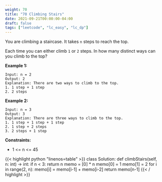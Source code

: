```yaml
---
weight: 70
title: "70 Climbing Stairs"
date: 2021-09-21T00:00:00-04:00
draft: false
tags: ["leetcode", "lc_easy", "lc_dp"]
---
```


You are climbing a staircase. It takes `n` steps to reach the top.

Each time you can either climb `1` or `2` steps. In how many distinct ways can you climb to the top?

**Example 1:**
```
Input: n = 2
Output: 2
Explanation: There are two ways to climb to the top.
1. 1 step + 1 step
2. 2 steps
```

**Example 2:**
```
Input: n = 3
Output: 3
Explanation: There are three ways to climb to the top.
1. 1 step + 1 step + 1 step
2. 1 step + 2 steps
3. 2 steps + 1 step
```

**Constraints:**
- 1 <= n <= 45

<div class="tabs"></div>
<div class="tab-content">
<div id="python" class="lang">
{{< highlight python "linenos=table" >}}
class Solution:
    def climbStairs(self, n: int) -> int:
        if n < 3:
            return n
        memo = [0] * n
        memo[0] = 1
        memo[1] = 2
        for i in range(2, n):
            memo[i] = memo[i-1] + memo[i-2]
        return memo[n-1]
{{< / highlight >}}
</div>
</div>
